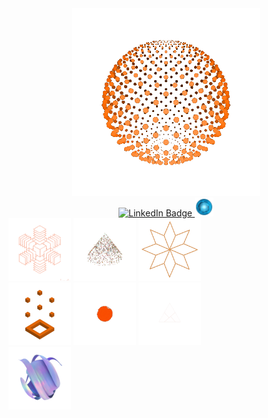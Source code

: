 <div align="center">
<img src="./666_2.gif" width="300" height="300"> <br>
<div id="badges">
  <a href="www.linkedin.com/in/dyachuk-roman">
  <img src="https://img.shields.io/badge/LinkedIn-blue?style=for-the-badge&logo=linkedin&logoColor=white" alt="LinkedIn Badge"/>
  </a>
  <a href="www.linkedin.com/in/dyachuk-roman">
  <img src="./1.gif" width="30" height="30" alt="LinkedIn Badge"/>
  </a>
</div>
</div>



<div id="all_gif">
<div align="left">
<img src="./222.gif" width="100" height="100">
<img src="./10_1.gif" width="100" height="100">
<img src="./11.gif" width="100" height="100">
</div>
<div>
<img src="./123.gif" width="100" height="100">
<img src="./133.gif" width="100" height="100">
<img src="./6.gif" width="100" height="100">
</div>
<div>
<img src="./yy3.gif" width="100" height="100">
</div>
</div>

